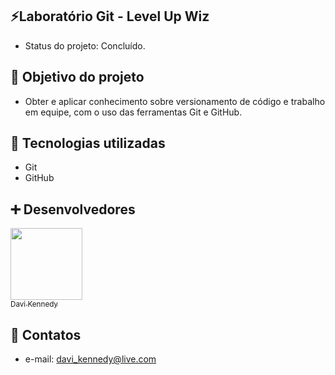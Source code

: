 <h2>⚡Laboratório Git - Level Up Wiz</h2>

- Status do projeto: Concluído.

<h2>🎯 Objetivo do projeto</h2>

- Obter e aplicar conhecimento sobre versionamento de código e trabalho em equipe, com o uso das ferramentas Git e GitHub.

<h2>🔧 Tecnologias utilizadas</h2>

- Git
- GitHub

<h2>➕ Desenvolvedores</h2>

[<img src="https://avatars.githubusercontent.com/u/59313485?v=4" width=115><br><sub>Davi Kennedy</sub>](https://github.com/davikennedy)
 
<h2>📧 Contatos</h2>

- e-mail: davi_kennedy@live.com
